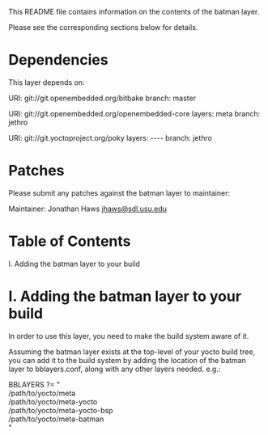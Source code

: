 This README file contains information on the contents of the
batman layer.

Please see the corresponding sections below for details.


Dependencies
============

This layer depends on:

  URI: git://git.openembedded.org/bitbake
  branch: master

  URI: git://git.openembedded.org/openembedded-core
  layers: meta
  branch: jethro

  URI: git://git.yoctoproject.org/poky
  layers: ----
  branch: jethro


Patches
=======

Please submit any patches against the batman layer to maintainer:

Maintainer: Jonathan Haws <jhaws@sdl.usu.edu>


Table of Contents
=================

  I. Adding the batman layer to your build


I. Adding the batman layer to your build
=================================================

In order to use this layer, you need to make the build system aware of
it.

Assuming the batman layer exists at the top-level of your
yocto build tree, you can add it to the build system by adding the
location of the batman layer to bblayers.conf, along with any
other layers needed. e.g.:

  BBLAYERS ?= " \
    /path/to/yocto/meta \
    /path/to/yocto/meta-yocto \
    /path/to/yocto/meta-yocto-bsp \
    /path/to/yocto/meta-batman \
    "


